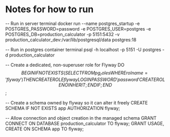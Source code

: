 # Notes for how to run 
-- Run in server terminal
docker run --name postgres_startup -e POSTGRES_PASSWORD=password -e POSTGRES_USER=postgres -e POSTGRES_DB=production_calculator -p 5151:5432 -v production_calculator_dev:/var/lib/postgresql/data postgres:18

-- Run in postgres container terminal
psql -h localhost -p 5151 -U postgres -d production_calculator

-- Create a dedicated, non-superuser role for Flyway
DO $$
BEGIN
  IF NOT EXISTS (SELECT FROM pg_roles WHERE rolname = 'flyway') THEN
    CREATE ROLE flyway LOGIN PASSWORD 'password'
        CREATEROLE NOINHERIT;
  END IF;
END$$;

-- Create a schema owned by flyway so it can alter it freely
CREATE SCHEMA IF NOT EXISTS app AUTHORIZATION flyway;

-- Allow connection and object creation in the managed schema
GRANT CONNECT ON DATABASE production_calculator TO flyway;
GRANT USAGE, CREATE ON SCHEMA app TO flyway;